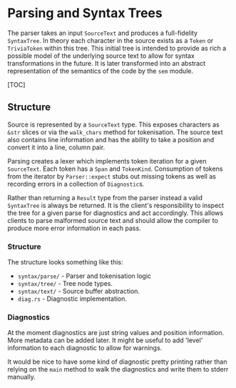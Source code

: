 # Parsing and Syntax Trees

The parser takes an input `SourceText` and produces a full-fidelity `SyntaxTree`. In theory each character in the source exists as a `Token` or `TriviaToken` within this tree. This initial tree is intended to provide as rich a possible model of the underlying source text to allow for syntax transformations in the future. It is later transformed into an abstract representation of the semantics of the code by the `sem` module.

[TOC]

## Structure

Source is represented by a `SourceText` type. This exposes characters
as `&str` slices or via the `walk_chars` method for tokenisation. The
source text also contains line information and has the ability to take
a position and convert it into a line, column pair.

Parsing creates a lexer which implements token iteration for a given
`SourceText`. Each token has a `Span` and `TokenKind`. Consumption of
tokens from the iterator by `Parser::expect` stubs out missing tokens
as well as recording errors in a collection of `Diagnostic`s.

Rather than returning a `Result` type from the parser instead a valid
`SyntaxTree` is always be returned. It is the client's responsibility to inspect the tree for a given parse for diagnostics and act accordingly. This allows clients to parse malformed source text and should allow the compiler to produce more error information in each pass.

### Structure

The structure looks something like this:

 * `syntax/parse/` - Parser and tokenisation logic
 * `syntax/tree/` - Tree node types.
 * `syntax/text/` - Source buffer abstraction.
 * `diag.rs` - Diagnostic implementation.

### Diagnostics

At the moment diagnostics are just string values and position
information. More metadata can be added later. It might be useful to
add 'level' information to each diagnostic to allow for warnings.

It would be nice to have some kind of diagnostic pretty printing
rather than relying on the `main` method to walk the diagnostics and
write them to stderr manually.
